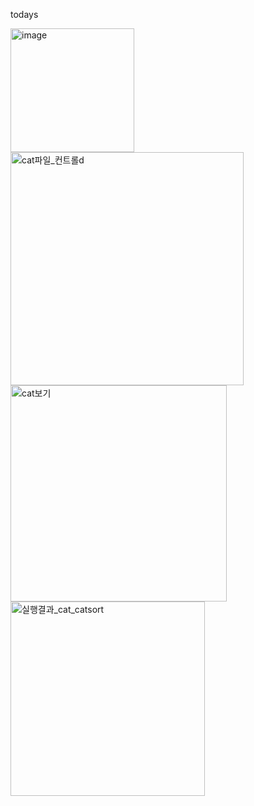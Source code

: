 todays

<img width="198" alt="image" src="https://github.com/Sossoh/SystemPgm/assets/128332587/0d975572-6b2e-4c38-b662-46e252f477a2">
<img width="373" alt="cat파일_컨트롤d" src="https://github.com/Sossoh/SystemPgm/assets/128332587/2df0fa6c-51d6-4ee0-b2b1-0c0fef18dff3">
<img width="346" alt="cat보기" src="https://github.com/Sossoh/SystemPgm/assets/128332587/574c1773-c985-4f6c-bac6-cea50af0d8e6">
<img width="311" alt="실행결과_cat_catsort" src="https://github.com/Sossoh/SystemPgm/assets/128332587/c3bfe287-0365-428d-90d5-5470f45c3799">
